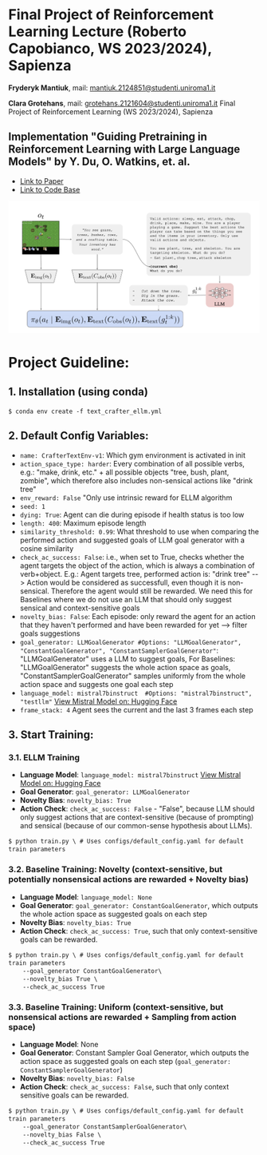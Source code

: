 # Final Project of Reinforcement Learning Lecture (Roberto Capobianco, WS 2023/2024), Sapienza
**Fryderyk Mantiuk**, mail: mantiuk.2124851@studenti.uniroma1.it

**Clara Grotehans**, mail: grotehans.2121604@studenti.uniroma1.it
Final Project of Reinforcement Learning (WS 2023/2024), Sapienza

## Implementation "Guiding Pretraining in Reinforcement Learning with Large Language Models" by Y. Du, O. Watkins, et. al.
- [Link to Paper](https://arxiv.org/abs/2302.06692)
- [Link to Code Base](https://github.com/yuqingd/ellm)

![ELLM algorithm](ELLM.png)
# Project Guideline:
## 1. Installation (using conda)
```console
$ conda env create -f text_crafter_ellm.yml
```
## 2. Default Config Variables:
- ```name: CrafterTextEnv-v1```: Which gym environment is activated in init
- ```action_space_type: harder```: Every combination of all possible verbs, e.g.: "make, drink, etc." + all possible objects "tree, bush, plant, zombie", which therefore also includes non-sensical actions like "drink tree"
- ```env_reward: False``` "Only use intrinsic reward for ELLM algorithm
- ```seed: 1```
- ```dying: True```: Agent can die during episode if health status is too low
- ```length: 400```: Maximum episode length
- ```similarity_threshold: 0.99```: What threshold to use when comparing the performed action and suggested goals of LLM goal generator with a cosine similarity
- ```check_ac_success: False```: i.e., when set to True, checks whether the agent targets the object of the action, which is always a combination of verb+object. E.g.: Agent targets tree, performed action is: "drink tree" --> Action would be considered as successfull, even though it is non-sensical. Therefore the agent would still be rewarded. We need this for Baselines where we do not use an LLM that should only suggest sensical and context-sensitive goals
- ```novelty_bias: False```: Each episode: only reward the agent for an action that they haven't performed and have been rewarded for yet --> filter goals suggestions 
- ```goal_generator: LLMGoalGenerator #Options: "LLMGoalGenerator", "ConstantGoalGenerator", "ConstantSamplerGoalGenerator"```: "LLMGoalGenerator" uses a LLM to suggest goals, For Baselines: "LLMGoalGenerator" suggests the whole action space as goals, "ConstantSamplerGoalGenerator" samples uniformly from the whole action space and suggests one goal each step
- ```language_model: mistral7binstruct  #Options: "mistral7binstruct", "testllm"``` [View Mistral Model on: Hugging Face](https://huggingface.co/mistralai/Mistral-7B-Instruct-v0.1)
- ```frame_stack: 4``` Agent sees the current and the last 3 frames each step



## 3. Start Training:
### 3.1. ELLM Training
- **Language Model**: ```language_model: mistral7binstruct``` [View Mistral Model on: Hugging Face](https://huggingface.co/mistralai/Mistral-7B-Instruct-v0.1)
- **Goal Generator**: ```goal_generator: LLMGoalGenerator```
- **Novelty Bias**: ```novelty_bias: True```
- **Action Check**: ```check_ac_success: False``` - "False", because LLM should only suggest actions that are context-sensitive (because of prompting) and sensical (because of our common-sense hypothesis about LLMs).
```console
$ python train.py \ # Uses configs/default_config.yaml for default train parameters
```

### 3.2. Baseline Training: Novelty (context-sensitive, but potentially nonsensical actions are rewarded + Novelty bias)
- **Language Model**: ```language_model: None```
- **Goal Generator**: ```goal_generator: ConstantGoalGenerator```, which outputs the whole action space as suggested goals on each step 
- **Novelty Bias**: ```novelty_bias: True```
- **Action Check**: ```check_ac_success: True```, such that only context-sensitive goals can be rewarded.
```console
$ python train.py \ # Uses configs/default_config.yaml for default train parameters
    --goal_generator ConstantGoalGenerator\
    --novelty_bias True \
    --check_ac_success True
```


### 3.3. Baseline Training: Uniform (context-sensitive, but nonsensical actions are rewarded + Sampling from action space)
- **Language Model**: None
- **Goal Generator**: Constant Sampler Goal Generator, which outputs the action space as suggested goals on each step (```goal_generator: ConstantSamplerGoalGenerator```)
- **Novelty Bias**: ```novelty_bias: False```
- **Action Check**: ```check_ac_success: False```, such that only context sensitive goals can be rewarded. 
```console
$ python train.py \ # Uses configs/default_config.yaml for default train parameters
    --goal_generator ConstantSamplerGoalGenerator\
    --novelty_bias False \
    --check_ac_success True
```

